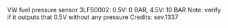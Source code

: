 
VW fuel pressure sensor 3LFS0002: 0.5V: 0 BAR, 4.5V: 10 BAR Note: verify if it outputs that 0.5V without any pressure Credits: sev.1337
